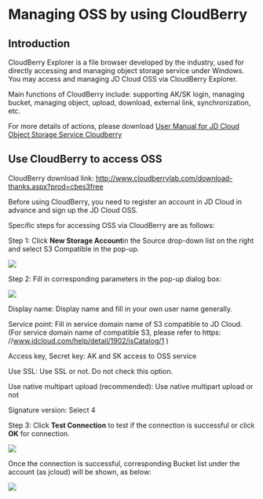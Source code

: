 # Managing OSS by using CloudBerry

## Introduction

CloudBerry Explorer is a file browser developed by the industry, used for directly accessing and managing object storage service under Windows. You may access and managing JD Cloud OSS via CloudBerry Explorer.

Main functions of CloudBerry include: supporting AK/SK login, managing bucket, managing object, upload, download, external link, synchronization, etc.

For more details of actions, please download [User Manual for JD Cloud Object Storage Service Cloudberry](http://downloads.oss.cn-north-1.jcloudcs.com/%25E4%25BA%25AC%25E4%25B8%259C%25E4%25BA%2591%25E5%25AF%25B9%25E8%25B1%25A1%25E5%25AD%2598%25E5%2582%25A8CloudBerry%25E4%25BD%25BF%25E7%2594%25A8%25E6%2589%258B%25E5%2586%258C.pdf)

## Use CloudBerry to access OSS

CloudBerry download link: http://www.cloudberrylab.com/download-thanks.aspx?prod=cbes3free

Before using CloudBerry, you need to register an account in JD Cloud in advance and sign up the JD Cloud OSS.

Specific steps for accessing OSS via CloudBerry are as follows:

Step 1: Click **New Storage Account**in the Source drop-down list on the right and select S3 Compatible in the pop-up.

![](https://github.com/jdcloudcom/cn/blob/edit/image/Object-Storage-Service/OSS-079.jpg)

Step 2: Fill in corresponding parameters in the pop-up dialog box:

![](https://github.com/jdcloudcom/cn/blob/edit/image/Object-Storage-Service/OSS-080.jpg)

Display name: Display name and fill in your own user name generally.

Service point: Fill in service domain name of S3 compatible to JD Cloud. (For service domain name of compatible S3, please refer to https: //www.jdcloud.com/help/detail/1902/isCatalog/1 )

Access key, Secret key: AK and SK access to OSS service

Use SSL: Use SSL or not. Do not check this option.

Use native multipart upload (recommended): Use native multipart upload or not

Signature version: Select 4

Step 3: Click **Test Connection** to test if the connection is successful or click **OK** for connection.

![](https://github.com/jdcloudcom/cn/blob/edit/image/Object-Storage-Service/OSS-081.jpg)

Once the connection is successful, corresponding Bucket list under the account (as jcloud) will be shown, as below:

![](https://github.com/jdcloudcom/cn/blob/edit/image/Object-Storage-Service/OSS-082.jpg)
